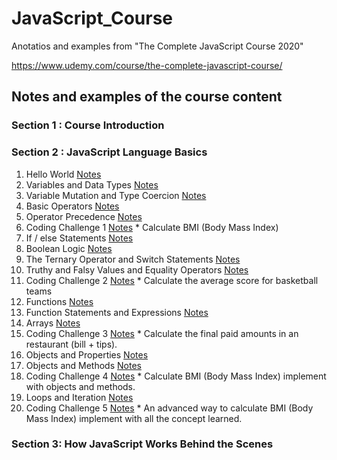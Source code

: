 # JavaScript_Course

Anotatios and examples from "The Complete JavaScript Course 2020" 

https://www.udemy.com/course/the-complete-javascript-course/

## Notes and examples of the course content

 ### Section 1 : Course Introduction
 ### Section 2 : JavaScript Language Basics
 01. Hello World [Notes](https://github.com/jaguilarodrigues/JavaScript_Course/blob/master/Section%202%20-%20JavaScript%20Language%20Basics/01-Hello_word.js)
 02. Variables and Data Types [Notes](https://github.com/jaguilarodrigues/JavaScript_Course/blob/master/Section%202%20-%20JavaScript%20Language%20Basics/02-Variables_and_data_types.js)
 03. Variable Mutation and Type Coercion [Notes](https://github.com/jaguilarodrigues/JavaScript_Course/blob/master/Section%202%20-%20JavaScript%20Language%20Basics/03-Variable_mutation_and_type_coercion.js)
 04. Basic Operators [Notes](https://github.com/jaguilarodrigues/JavaScript_Course/blob/master/Section%202%20-%20JavaScript%20Language%20Basics/04-Basic_operators.js)
 05. Operator Precedence [Notes](https://github.com/jaguilarodrigues/JavaScript_Course/blob/master/Section%202%20-%20JavaScript%20Language%20Basics/05-Operator_precedence.js)
 06. Coding Challenge 1 [Notes](https://github.com/jaguilarodrigues/JavaScript_Course/blob/master/Section%202%20-%20JavaScript%20Language%20Basics/06-Coding_Challenge_1.js)
	* Calculate BMI (Body Mass Index) 
 07. If / else Statements [Notes](https://github.com/jaguilarodrigues/JavaScript_Course/blob/master/Section%202%20-%20JavaScript%20Language%20Basics/07-If%20_else_statements.js)
 08. Boolean Logic [Notes](https://github.com/jaguilarodrigues/JavaScript_Course/blob/master/Section%202%20-%20JavaScript%20Language%20Basics/08-Boolean_logic.js)
 09. The Ternary Operator and Switch Statements [Notes](https://github.com/jaguilarodrigues/JavaScript_Course/blob/master/Section%202%20-%20JavaScript%20Language%20Basics/09-The_Ternary_Operator_and_Switch_Statements.js)
 10. Truthy and Falsy Values and Equality Operators [Notes](https://github.com/jaguilarodrigues/JavaScript_Course/blob/master/Section%202%20-%20JavaScript%20Language%20Basics/10-Truthy_and_Falsy_Values_and_Equality_Operators.js)
 11. Coding Challenge 2 [Notes](https://github.com/jaguilarodrigues/JavaScript_Course/blob/master/Section%202%20-%20JavaScript%20Language%20Basics/11-Coding_Challenge_2.js)
	* Calculate the average score for basketball teams
 12. Functions [Notes](https://github.com/jaguilarodrigues/JavaScript_Course/blob/master/Section%202%20-%20JavaScript%20Language%20Basics/12-Functions.js)
 13. Function Statements and Expressions [Notes](https://github.com/jaguilarodrigues/JavaScript_Course/blob/master/Section%202%20-%20JavaScript%20Language%20Basics/13-Function_Statements_and_Expressions.js)
 14. Arrays [Notes](https://github.com/jaguilarodrigues/JavaScript_Course/blob/master/Section%202%20-%20JavaScript%20Language%20Basics/14-Arrays.js)
 15. Coding Challenge 3 [Notes](https://github.com/jaguilarodrigues/JavaScript_Course/blob/master/Section%202%20-%20JavaScript%20Language%20Basics/15-Coding_Challenge_3.js)
	* Calculate the final paid amounts in an restaurant (bill + tips).
 16. Objects and Properties [Notes](https://github.com/jaguilarodrigues/JavaScript_Course/blob/master/Section%202%20-%20JavaScript%20Language%20Basics/16-Objects_and_Properties.js)
 17. Objects and Methods [Notes](https://github.com/jaguilarodrigues/JavaScript_Course/blob/master/Section%202%20-%20JavaScript%20Language%20Basics/17-Objects_and_Methods.js)
 18. Coding Challenge 4 [Notes](https://github.com/jaguilarodrigues/JavaScript_Course/blob/master/Section%202%20-%20JavaScript%20Language%20Basics/18-Coding_Challenge_4.js)
	* Calculate BMI (Body Mass Index) implement with objects and methods.
 19. Loops and Iteration [Notes](https://github.com/jaguilarodrigues/JavaScript_Course/blob/master/Section%202%20-%20JavaScript%20Language%20Basics/19-Loops_and_Iteration.js)
 20. Coding Challenge 5 [Notes](https://github.com/jaguilarodrigues/JavaScript_Course/blob/master/Section%202%20-%20JavaScript%20Language%20Basics/20-Coding_Challenge_5.js)
	* An advanced way to calculate BMI (Body Mass Index) implement with all the concept learned.
 ### Section 3: How JavaScript Works Behind the Scenes